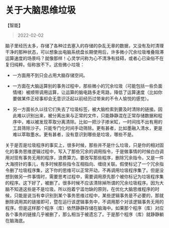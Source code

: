 # 关于大脑思维垃圾

<category>【智能】</category>

> 2022-02-02


脑子里经历太多，存储了各种过去塞入的存储的杂乱无章的数据，又没有及时清理干净的那种状态，可以想象出电脑系统盘长期使用后，许多微小冗余垃圾堆叠阻滞运算速度的场景吗？就像那样！心灵学问称为心不清净有挂碍，或者心已染俗不在复归纯粹。俗称放不下。这些微小垃圾：

-   一方面用不到只会占用大脑存储空间。
    
-   一方面在大脑运算别的事务过程中，那些微小的冗余垃圾（可能包括一些负面情绪）被顺带调用运算，让运算的脑电路多走弯路，降低了运算速度（比如你要做某件正经事却会无意识泛起以前经历过带来的不令人愉悦的感觉）。
    
-   另一方面长久以往它们失去了垃圾标签，被大脑检索到要及时清除的链接。因此难以识别出来，被分离出来与正常的文件，只能静静混在正常存储数据和程序中，难以被发现萃取分离清除。比如一把沙子掺米缸，一时间找不出有用的工具筛除沙子。只能专门化时间手动筛除。更有甚者，比如墨融入清水，更是难以萃取墨水。更有甚者，没有意识到哪些是垃圾，哪些不是。
    

关于是否是垃圾程序的事实上，很多时候，那些并不是什么垃圾，只是你的相对固化的事务思维逻辑过程中，写入了那些冗余的调用指令，于是做事情的时候白白调用对现有事务无用的程序，浪费算力。要改写那些程序，删除冗余指令，又是一件大海捞针的事儿，有多时候那些指令互相指向、缠绕关联。假使标记了一个冗余指令删了垃圾程序集，这下你的思维可以正常开动，不再调用垃圾程序集了。但是没想到做另一件事情时，需要思考过程中，需要调用原先那个被你标记为垃圾程序集的程序。这下好了，被删了。很多时候不应该清除掉所谓的冗余垃圾程序。因为大脑不知道这些是不是垃圾。所以抱着宁滥勿缺的原则，在优化大脑思维程序的时候，只能是说当有幸识别到某个事务思维过程中，某些逻辑事务是不必要的，那就删除调用其的链接即可，暨在运行该逻辑事务中，不调用那个对该逻辑事务无用的程序。但是这样那个程序（库）依然静静存储在脑海中。如果那个程序（库）对应各个事务的链接几乎被删了，那么相当于被遗忘了。于是那个程序（库）就静静躺在脑海底。